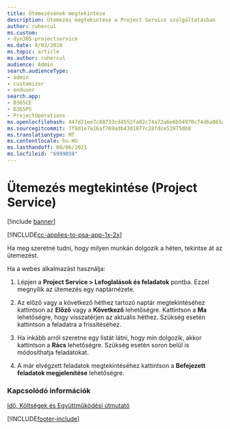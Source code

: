 ```yaml
---
title: Ütemezésének megtekintése
description: Ütemezés megtekintése a Project Service szolgáltatásban
author: ruhercul
ms.custom:
- dyn365-projectservice
ms.date: 8/03/2018
ms.topic: article
ms.author: ruhercul
audience: Admin
search.audienceType:
- admin
- customizer
- enduser
search.app:
- D365CE
- D365PS
- ProjectOperations
ms.openlocfilehash: 447d21ee7c88733cd4552fa02c74a72a6e0b54970c74d6a065a9b3fe93bbb266
ms.sourcegitcommit: 7f8d1e7a16af769adb43d1877c28fdce53975db8
ms.translationtype: MT
ms.contentlocale: hu-HU
ms.lasthandoff: 08/06/2021
ms.locfileid: "6999859"
---
```

# <a name="view-your-schedule-project-service"></a>Ütemezés megtekintése (Project Service)

[!include [banner](../includes/psa-now-project-operations.md)]

[!INCLUDE[cc-applies-to-psa-app-1x-2x](../includes/cc-applies-to-psa-app-1x-2x.md)]

Ha meg szeretné tudni, hogy milyen munkán dolgozik a héten, tekintse át az ütemezést.  
  
 Ha a webes alkalmazást használja:  
  
1.  Lépjen a **Project Service > Lefoglalások és feladatok** pontba. Ezzel megnyílik az ütemezés egy naptárnézete.  
  
2.  Az előző vagy a következő héthez tartozó naptár megtekintéséhez kattintson az **Előző** vagy a **Következő** lehetőségre. Kattintson a **Ma** lehetőségre, hogy visszatérjen az aktuális héthez. Szükség esetén kattintson a feladatra a frissítéséhez.  
  
3.  Ha inkább arról szeretne egy listát látni, hogy min dolgozik, akkor kattintson a **Rács** lehetőségre. Szükség esetén soron belül is módosíthatja feladatokat.  
  
4.  A már elvégzett feladatok megtekintéséhez kattintson a **Befejezett feladatok megjelenítése** lehetőségre.  
  
### <a name="see-also"></a>Kapcsolódó információk  
 [Idő, Költségek és Együttműködési útmutató](../psa/time-expense-collaboration-guide.md)


[!INCLUDE[footer-include](../includes/footer-banner.md)]